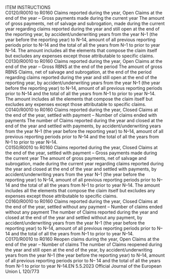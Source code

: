  
ITEM  INSTRUCTIONS  
C0120/R0010 
to R0160  Claims reported during the 
year, Open Claims at the end 
of the year – Gross payments 
made during the current year  The amount of gross payments, net of salvage and subrogation, made during the 
current year regarding claims reported during the year and still open at the end of 
the reporting year, by accident/underwriting years from the year N–1 (the year 
before the reporting year) to N–14, amount of all previous reporting periods prior 
to N–14 and the total of all the years from N–1 to prior to year N–14. 
The amount includes all the elements that compose the claim itself but excludes 
any expenses except those attributable to specific claims.  
C0130/R0010 
to R0160  Claims reported during the 
year, Open Claims at the end 
of the year – Gross RBNS at 
the end of the period  The amount of gross RBNS Claims, net of salvage and subrogation, at the end of 
the period regarding claims reported during the year and still open at the end of 
the reporting year, by accident/underwriting years from the year N–1 (the year 
before the reporting year) to N–14, amount of all previous reporting periods prior 
to N–14 and the total of all the years from N–1 to prior to year N–14. 
The amount includes all the elements that compose the claim itself but excludes 
any expenses except those attributable to specific claims.  
C0140/R0010 
to R0160  Claims reported during the 
year, Closed Claims at the end 
of the year, settled with 
payment – Number of claims 
ended with payments  The number of Claims reported during the year and closed at the end of the year 
and settled with payments, by accident/underwriting years from the year N–1 (the 
year before the reporting year) to N–14, amount of all previous reporting periods 
prior to N–14 and the total of all the years from N–1 to prior to year N–14.  
C0150/R0010 
to R0160  Claims reported during the 
year, Closed Claims at the end 
of the year, settled with 
payment – Gross payments 
made during the current year  The amount of gross payments, net of salvage and subrogation, made during the 
current year regarding claims reported during the year and closed at the end of 
the year and settled with payments, by accident/underwriting years from the year 
N–1 (the year before the reporting year) to N–14, amount of all previous 
reporting periods prior to N–14 and the total of all the years from N–1 to 
prior to year N–14. 
The amount includes all the elements that compose the claim itself but excludes 
any expenses except those attributable to specific claims.  
C0160/R0010 
to R0160  Claims reported during the 
year, Closed Claims at the end 
of the year, settled without any 
payment – Number of claims 
ended without any payment  The number of Claims reported during the year and closed at the end of the year 
and settled without any payment, by accident/underwriting years from the year 
N–1 (the year before the reporting year) to N–14, amount of all previous 
reporting periods prior to N–14 and the total of all the years from N–1 to 
prior to year N–14.  
C0170/R0010 
to R0160  Reopen claims during the year, 
Open Claims at the end of the 
year – Number of claims  The number of Claims reopened during the year and still open at the end of the 
year, by accident/underwriting years from the year N–1 (the year before the 
reporting year) to N–14, amount of all previous reporting periods prior to N– 
14 and the total of all the years from N–1 to prior to year N–14.EN  5.5.2023 Official Journal of the European Union L 120/773